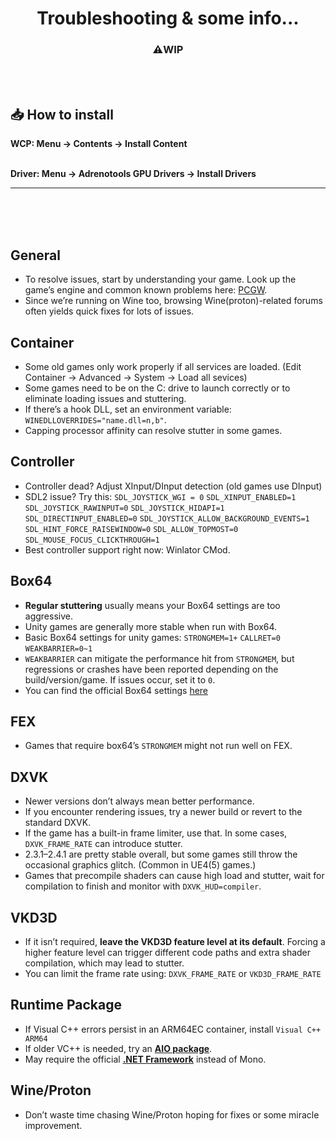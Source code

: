 <h1 align="center">Troubleshooting & some info...</h1>
<h3 align="center">⚠️WIP</h3><br><br>

## 📥 How to install
**WCP: Menu → Contents → Install Content**<br><br>

**Driver: Menu → Adrenotools GPU Drivers → Install Drivers**
<br>

---

<br><br><br>

## General

- To resolve issues, start by understanding your game. Look up the game’s engine and common known problems here: [PCGW](https://www.pcgamingwiki.com/wiki/Home).
- Since we’re running on Wine too, browsing Wine(proton)-related forums often yields quick fixes for lots of issues.

## Container
- Some old games only work properly if all services are loaded. (Edit Container → Advanced → System → Load all sevices)
- Some games need to be on the C: drive to launch correctly or to eliminate loading issues and stuttering.
- If there’s a hook DLL, set an environment variable: ```WINEDLLOVERRIDES="name.dll=n,b"```.
- Capping processor affinity can resolve stutter in some games.

## Controller
- Controller dead? Adjust XInput/DInput detection (old games use DInput)
- SDL2 issue? Try this: ```SDL_JOYSTICK_WGI = 0``` ```SDL_XINPUT_ENABLED=1``` ```SDL_JOYSTICK_RAWINPUT=0``` ```SDL_JOYSTICK_HIDAPI=1``` ```SDL_DIRECTINPUT_ENABLED=0``` ```SDL_JOYSTICK_ALLOW_BACKGROUND_EVENTS=1``` ```SDL_HINT_FORCE_RAISEWINDOW=0``` ```SDL_ALLOW_TOPMOST=0``` ```SDL_MOUSE_FOCUS_CLICKTHROUGH=1```
- Best controller support right now: Winlator CMod.

## Box64

- **Regular stuttering** usually means your Box64 settings are too aggressive.
- Unity games are generally more stable when run with Box64.
- Basic Box64 settings for unity games: ```STRONGMEM=1+``` ```CALLRET=0``` ```WEAKBARRIER=0~1```
- ```WEAKBARRIER``` can mitigate the performance hit from ```STRONGMEM```, but regressions or crashes have been reported depending on the build/version/game. If issues occur, set it to ```0```.
- You can find the official Box64 settings [here](https://github.com/ptitSeb/box64/blob/main/system/box64.box64rc)

## FEX
- Games that require box64’s ```STRONGMEM``` might not run well on FEX.

## DXVK

- Newer versions don’t always mean better performance.
- If you encounter rendering issues, try a newer build or revert to the standard DXVK.
- If the game has a built-in frame limiter, use that. In some cases, ```DXVK_FRAME_RATE``` can introduce stutter.
- 2.3.1–2.4.1 are pretty stable overall, but some games still throw the occasional graphics glitch. (Common in UE4(5) games.)
- Games that precompile shaders can cause high load and stutter, wait for compilation to finish and monitor with ```DXVK_HUD=compiler```.

## VKD3D

- If it isn’t required, **leave the VKD3D feature level at its default**. Forcing a higher feature level can trigger different code paths and extra shader compilation, which may lead to stutter.
- You can limit the frame rate using: ```DXVK_FRAME_RATE``` or ```VKD3D_FRAME_RATE```

## Runtime Package

- If Visual C++ errors persist in an ARM64EC container, install ```Visual C++ ARM64```
- If older VC++ is needed, try an [**AIO package**](https://github.com/abbodi1406/vcredist). <br>
- May require the official [**.NET Framework**](https://dotnet.microsoft.com/ko-kr/download/dotnet-framework) instead of Mono.

## Wine/Proton

- Don’t waste time chasing Wine/Proton hoping for fixes or some miracle improvement.


